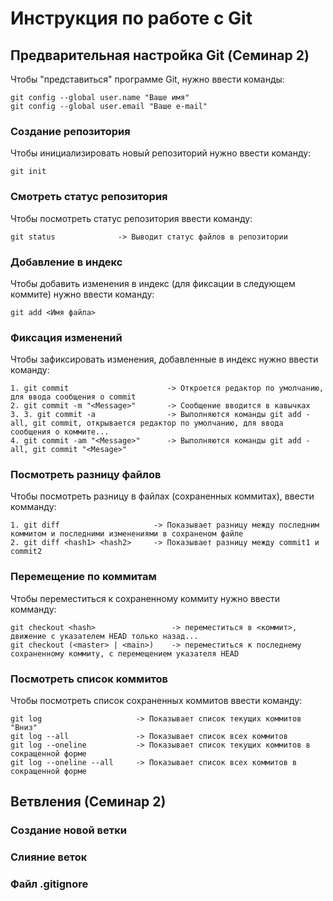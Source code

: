 # **Инструкция по работе с Git**

## Предварительная настройка Git (Семинар 2)

Чтобы "представиться" программе Git, нужно ввести команды:

    git config --global user.name "Ваше имя"
    git config --global user.email "Ваше e-mail"

### Создание репозитория

Чтобы инициализировать новый репозиторий нужно ввести команду:

    git init

### Смотреть статус репозитория

Чтобы посмотреть статус репозитория ввести команду:

    git status              -> Выводит статус файлов в репозитории

### Добавление в индекс

Чтобы добавить изменения в индекс (для фиксации в следующем коммите) нужно
ввести команду:

    git add <Имя файла>

### Фиксация изменений

Чтобы зафиксировать изменения, добавленные в индекс нужно ввести команду:

    1. git commit                      -> Откроется редактор по умолчанию, для ввода сообщения о commit  
    2. git commit -m "<Message>"       -> Сообщение вводится в кавычках
    3. 3. git commit -a                -> Выполняются команды git add -all, git commit, открывается редактор по умолчанию, для ввода сообщения о коммите...
    4. git commit -am "<Message>"      -> Выполняются команды git add -all, git commit "<Mesage>"

### Посмотреть разницу файлов

Чтобы посмотреть разницу в файлах (сохраненных коммитах), ввести комманду:

    1. git diff                     -> Показывает разницу между последним коммитом и последними изменениями в сохраненом файле
    2. git diff <hash1> <hash2>     -> Показывает разницу между commit1 и commit2

### Перемещение по коммитам

Чтобы переместиться к сохраненному коммиту нужно ввести комманду:

    git checkout <hash>                 -> переместиться в <коммит>, движение с указателем HEAD только назад...
    git checkout (<master> | <main>)    -> переместиться к последнему сохраненному коммиту, с перемещением указателя HEAD

### Посмотреть список коммитов

Чтобы посмотреть список сохраненных коммитов ввести команду:

    git log                     -> Показывает список текущих коммитов "Вниз"
    git log --all               -> Показывает список всех коммитов
    git log --oneline           -> Показывает список текущих коммитов в сокращенной форме
    git log --oneline --all     -> Показывает список всех коммитов в сокращенной форме

## Ветвления (Семинар 2)

### Создание новой ветки

### Слияние веток

### Файл .gitignore
